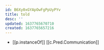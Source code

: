 ```yaml
---
id: B6Xy0xGYApOwFgPpUyPYv
title: told
desc: ''
updated: 1637765670710
created: 1637765657216
---
```




- [[p.instanceOf]] [[c.Pred.Communication]]
